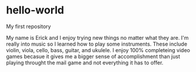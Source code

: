 # hello-world
My first repository

My name is Erick and I enjoy trying new things no matter what they are.
I'm really into music so I learned how to play some instruments. These include violin, viola, cello, bass, guitar, and ukulele.
I enjoy 100% completeing video games becasue it gives me a bigger sense of accomplishment than just playing throught the mail game and not everything it has to offer.
